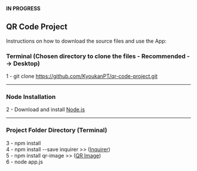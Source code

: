 **IN PROGRESS**

<h2>QR Code Project</h2>

<p>Instructions on how to download the source files and use the App: </p>

<h3>Terminal (Chosen directory to clone the files - Recommended --> Desktop)</h3>

1 - git clone https://github.com/KyoukanPT/qr-code-project.git

<hr>

<h3>Node Installation</h3>
 
 2 - Download and install <a href="https://nodejs.org/en/download"> Node.js </a> <br> 

<hr>

<h3>Project Folder Directory (Terminal)</h3>

3 - npm install <br>
4 - npm install --save inquirer >> (<a href="https://www.npmjs.com/package/inquirer">Inquirer</a>) <br>
5 - npm install qr-image >> (<a href="https://www.npmjs.com/package/qr-image">QR Image</a>) <br>
6 - node app.js <br>

